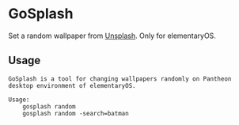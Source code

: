 # GoSplash
Set a random wallpaper from [Unsplash](https://unsplash.com). Only for elementaryOS.

## Usage
```
GoSplash is a tool for changing wallpapers randomly on Pantheon desktop environment of elementaryOS.

Usage:
    gosplash random
	gosplash random -search=batman	
```
